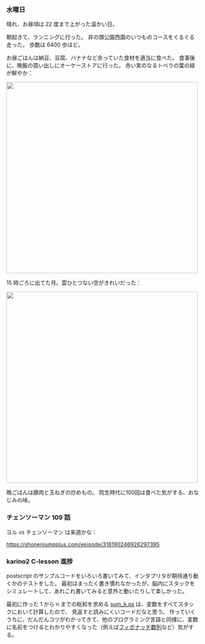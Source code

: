 ### 水曜日

晴れ、お昼頃は 22 度まで上がった温かい日。

朝起きて、ランニングに行った。
井の頭公園西園のいつものコースをぐるぐる走った。
歩数は 6400 歩ほど。

お昼ごはんは納豆、豆腐、バナナなど余っていた食材を適当に食べた。
食事後に、晩飯の買い出しにオーケーストアに行った。
赤い実のなるトベラの葉の緑が鮮やか：

<img src="https://i.imgur.com/g7ZSfYy.jpg" width="500">

15 時ごろに出てた月。雲ひとつない空がきれいだった：

<img src="https://i.imgur.com/UIEPXA2.jpg" width="500">

晩ごはんは豚肉と玉ねぎの炒めもの。
院生時代に100回は食べた気がする、おなじみの味。

### チェンソーマン 109 話

ヨル vs チェンソーマン は来週かな：

https://shonenjumpplus.com/episode/316190246926297395

### karino2 C-lesson 進捗

postscript のサンプルコードをいろいろ書いてみて、インタプリタが期待通り動くかのテストをした。
最初はまったく書き慣れなかったが、脳内にスタックをシミュレートして、あれこれ書いてみると意外と動いたりして楽しかった。

最初に作った 1 から n までの総和を求める [sum_k.ps](https://github.com/toasa/c-lesson/blob/11_add_sample_code/sources/forth_modoki/interpreter/sample/sum_k.ps) は、変数をすべてスタックにおいて計算したので、
見返すと読みにくいコードだなと思う。
作っていくうちに、だんだんコツがわかってきて、他のプログラミング言語と同様に、変数に名前をつけるとわかりやすくなった（例えば[フィボナッチ数列](https://github.com/toasa/c-lesson/blob/11_add_sample_code/sources/forth_modoki/interpreter/sample/fibo.ps)など）気がする。